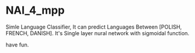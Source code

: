 # NAI_4_mpp

Simle Language Classifier,
It can predict Languages Between [POLISH, FRENCH, DANISH].
It's Single layer nural network with sigmoidal function.


have fun.

